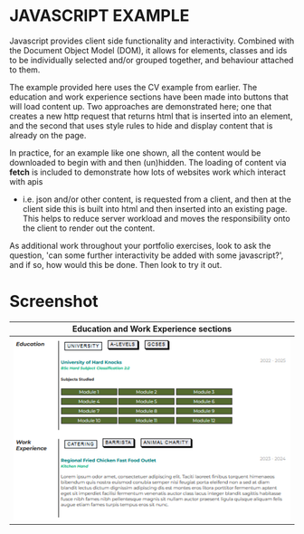 # JAVASCRIPT EXAMPLE

Javascript provides client side functionality and interactivity. Combined with the Document Object Model (DOM), 
it allows for elements, classes and ids to be individually selected and/or grouped together, and behaviour attached 
to them.

The example provided here uses the CV example from earlier. The education and work experience sections have been 
made into buttons that will load content up. Two approaches are demonstrated here; one that creates a new http 
request that returns html that is inserted into an element, and the second that uses style rules to hide and 
display content that is already on the page.

In practice, for an example like one shown, all the content would be downloaded to begin with and then (un)hidden. 
The loading of content via **fetch** is included to demonstrate how lots of websites work which interact with apis 
- i.e. json and/or other content, is requested from a client, and then at the client side this is built into html 
and then inserted into an existing page. This helps to reduce server workload and moves the responsibility onto 
the client to render out the content. 

As additional work throughout your portfolio exercises, look to ask the question, 'can some further interactivity 
be added with some javascript?', and if so, how would this be done. Then look to try it out.

# Screenshot

|        Education and Work Experience sections        |
|:----------------------------------------------------:|
|                ![](buttons.png)                        |